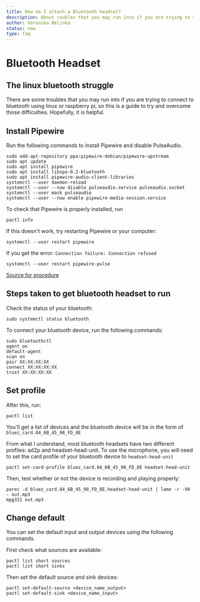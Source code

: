```yaml
---
title: How do I attach a Bluetooth headset?
description: About roubles that you may run into if you are trying to connect to bluetooth using linux or raspberry pi
author: Veronika Belinka
status: new
type: faq
---
```

# Bluetooth Headset

## The linux bluetooth struggle

There are some troubles that you may run into if you are trying to connect to bluetooth using linux or raspberry pi, so this is a guide to try and overcome those difficulties. Hopefully, it is helpful. 

## Install Pipewire

Run the following commands to install Pipewire and disable PulseAudio. 

    sudo add-apt-repository ppa:pipewire-debian/pipewire-upstream
    sudo apt update
    sudo apt install pipewire
    sudo apt install libspa-0.2-bluetooth
    sudo apt install pipewire-audio-client-libraries
    systemctl --user daemon-reload
    systemctl --user --now disable pulseaudio.service pulseaudio.socket
    systemctl --user mask pulseaudio
    systemctl --user --now enable pipewire-media-session.service

To check that Pipewire is properly installed, run 

    pactl info

If this doesn't work, try restarting Pipewire or your computer: 

    systemctl --user restart pipewire

If you get the error:   `Connection failure: Connection refused`

    systemctl --user restart pipewire-pulse

[Source for procedure](https://askubuntu.com/questions/831331/failed-to-change-profile-to-headset-head-unit)

## Steps taken to get bluetooth headset to run 

Check the status of your bluetooth: 

    sudo systemctl status bluetooth 

To connect your bluetooth device, run the following commands: 

    sudo bluetoothctl
    agent on
    default-agent
    scan on
    pair XX:XX:XX:XX
    connect XX:XX:XX:XX
    trust XX:XX:XX:XX


## Set profile

After this, run: 

    pactl list

You'll get a list of devices and the bluetooth device will be in the form of `bluez_card.84_6B_45_98_FD_8E`

From what I understand, most bluetooth headsets have two different profiles: ad2p and headset-head-unit. To use the microphone, you will need to set the card profile of your bluetooth device to `headset-head-unit`

    pactl set-card-profile bluez_card.84_6B_45_98_FD_8E headset-head-unit

Then, test whether or not the device is recording and playing properly:

    parec -d bluez_card.84_6B_45_98_FD_8E.headset-head-unit | lame -r -V0 - out.mp3
    mpg321 out.mp3

## Change default 

You can set the default input and output devices using the following commands. 

First check what sources are available: 

    pactl list short sources
    pactl list short sinks

Then set the default source and sink devices: 

    pactl set-default-source <device_name_output>
    pactl set-default-sink <device_name_input>


